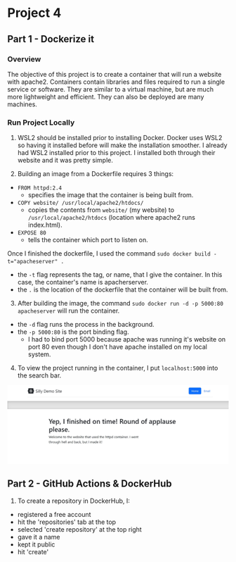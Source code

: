 # Project 4

## Part 1 - Dockerize it

### Overview
The objective of this project is to create a container that will run a website with apache2. Containers contain libraries and files required to run a single service or software. They are similar to a virtual machine, but are much more lightweight and efficient. They can also be deployed are many machines.
  
### Run Project Locally
1. WSL2 should be installed prior to installing Docker. Docker uses WSL2 so having it installed before will make the installation smoother. I already had WSL2 installed prior to this project. I installed both through their website and it was pretty simple.
  
2. Building an image from a Dockerfile requires 3 things:  
  *  ` FROM httpd:2.4 `  
     * specifies the image that the container is being built from. 
  *  ` COPY website/ /usr/local/apache2/htdocs/ ` 
     * copies the contents from `website/` (my website) to `/usr/local/apache2/htdocs` (location where apache2 runs index.html).
  * `EXPOSE 80` 
     * tells the container which port to listen on.
     
  Once I finished the dockerfile, I used the command ` sudo docker build -t="apacheserver" . `
  * the `-t` flag represents the tag, or name, that I give the container. In this case, the container's name is apacherserver.
  * the `.` is the location of the dockerfile that the container will be built from.
     
 3. After building the image, the command `sudo docker run -d -p 5000:80 apacheserver` will run the container.
  * the `-d` flag runs the process in the background.
  * the `-p 5000:80` is the port binding flag.
    * I had to bind port 5000 because apache was running it's website on port 80 even though I don't have apache installed on my local system.

 4. To view the project running in the container, I put `localhost:5000` into the search bar.
 
 ![My Website](https://github.com/WSU-kduncan/3120-cicd-tylerireland/blob/main/apachesite.JPG)
     
 
 
 ## Part 2 - GitHub Actions & DockerHub
 
 1. To create a repository in DockerHub, I:
   * registered a free account
   * hit the 'repositories' tab at the top
   * selected 'create repository' at the top right
   * gave it a name
   * kept it public
   * hit 'create'

